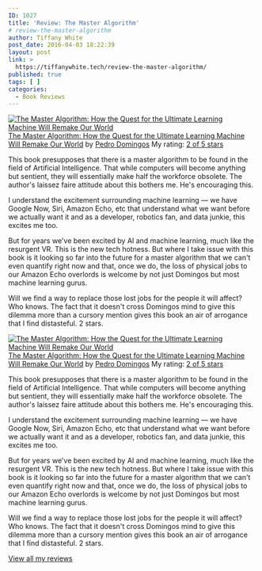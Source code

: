 ```yaml
---
ID: 1027
title: 'Review: The Master Algorithm'
# review-the-master-algorithm
author: Tiffany White
post_date: 2016-04-03 18:22:39
layout: post
link: >
  https://tiffanywhite.tech/review-the-master-algorithm/
published: true
tags: [ ]
categories:
  - Book Reviews
---
```



<a style="float: left; padding-right: 20px;" href="http://www.goodreads.com/book/show/25703680"><img src="http://d.gr-assets.com/books/1443169433m/25703680.jpg" alt="The Master Algorithm: How the Quest for the Ultimate Learning Machine Will Remake Our World" border="0" /></a>
<a href="http://www.goodreads.com/book/show/25703680">The Master Algorithm: How the Quest for the Ultimate Learning Machine Will Remake Our World</a> by <a href="http://www.goodreads.com/author/show/3242685">Pedro Domingos</a>
My rating: <a href="http://www.goodreads.com/review/show/1535488112">2 of 5 stars</a>

This book presupposes that there is a master algorithm to be found in the field of Artificial Intelligence. That while computers will become anything but sentient, they will essentially make half the workforce obsolete. The author's laissez faire attitude about this bothers me. He's encouraging this.

I understand the excitement surrounding machine learning — we have Google Now, Siri, Amazon Echo, etc that understand what we want before we actually want it and as a developer, robotics fan, and data junkie, this excites me too.

But for years we've been excited by AI and machine learning, much like the resurgent VR. This is the new tech hotness. But where I take issue with this book is it looking so far into the future for a master algorithm that we can't even quantify right now and that, once we do, the loss of physical jobs to our Amazon Echo overlords is welcome by not just Domingos but most machine learning gurus.

Will we find a way to replace those lost jobs for the people it will affect? Who knows. The fact that it doesn't cross Domingos mind to give this dilemma more than a cursory mention gives this book an air of arrogance that I find distasteful. 2 stars.





<a style="float: left; padding-right: 20px;" href="http://www.goodreads.com/book/show/25703680"><img src="http://d.gr-assets.com/books/1443169433m/25703680.jpg" alt="The Master Algorithm: How the Quest for the Ultimate Learning Machine Will Remake Our World" border="0" /></a>
<a href="http://www.goodreads.com/book/show/25703680">The Master Algorithm: How the Quest for the Ultimate Learning Machine Will Remake Our World</a> by <a href="http://www.goodreads.com/author/show/3242685">Pedro Domingos</a>
My rating: <a href="http://www.goodreads.com/review/show/1535488112">2 of 5 stars</a>

This book presupposes that there is a master algorithm to be found in the field of Artificial Intelligence. That while computers will become anything but sentient, they will essentially make half the workforce obsolete. The author's laissez faire attitude about this bothers me. He's encouraging this.

I understand the excitement surrounding machine learning — we have Google Now, Siri, Amazon Echo, etc that understand what we want before we actually want it and as a developer, robotics fan, and data junkie, this excites me too.

But for years we've been excited by AI and machine learning, much like the resurgent VR. This is the new tech hotness. But where I take issue with this book is it looking so far into the future for a master algorithm that we can't even quantify right now and that, once we do, the loss of physical jobs to our Amazon Echo overlords is welcome by not just Domingos but most machine learning gurus.

Will we find a way to replace those lost jobs for the people it will affect? Who knows. The fact that it doesn't cross Domingos mind to give this dilemma more than a cursory mention gives this book an air of arrogance that I find distasteful. 2 stars.






<a href="http://www.goodreads.com/review/show/1535488112">View all my reviews</a>